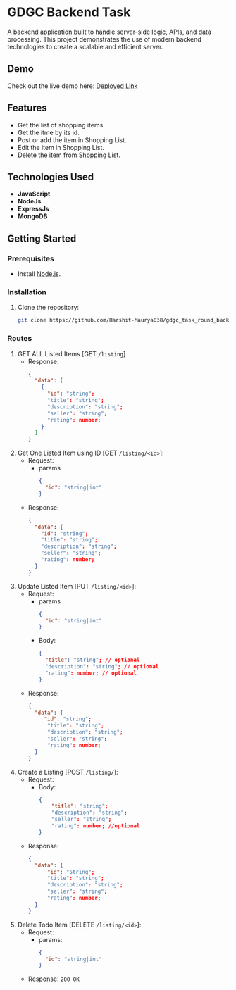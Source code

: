 # GDGC Backend Task

A backend application built to handle server-side logic, APIs, and data processing. This project demonstrates the use of modern backend technologies to create a scalable and efficient server.

## Demo

Check out the live demo here: [Deployed Link](https://gdgc-task-round-backend.vercel.app/listing)

## Features

- Get the list of shopping items.
- Get the itme by its id.
- Post or add the item in Shopping List.
- Edit the item in Shopping List.
- Delete the item from Shopping List.

## Technologies Used

- **JavaScript**
- **NodeJs**
- **ExpressJs**
- **MongoDB**

## Getting Started

### Prerequisites
- Install [Node.js](https://nodejs.org/).

### Installation
1. Clone the repository:
   ```bash
   git clone https://github.com/Harshit-Maurya838/gdgc_task_round_backend.git

### Routes
1. GET ALL Listed Items [GET `/listing`]
    - Response:
      ```json
      {
        "data": [
          {
            "id": "string";
            "title": "string";
            "description": "string";
            "seller": "string"; 
            "rating": number;
          }
        ]
      }
2. Get One Listed Item using ID [GET `/listing/<id>`]:
      - Request:
        - params
          ```json
          {
            "id": "string|int"
          }
      - Response:
        ```json
        {
          "data": {
            "id": "string";
            "title": "string";
            "description": "string";
            "seller": "string"; 
            "rating": number;
          }
        }
3. Update Listed Item [PUT `/listing/<id>`]:
    - Request:
       - params
          ```json
          {
            "id": "string|int"
          }
      - Body:
        ```json
        {
          "title": "string"; // optional
          "description": "string"; // optional
          "rating": number; // optional
        }
    - Response:
      ```json
      {
        "data": {
           "id": "string";
            "title": "string";
            "description": "string";
            "seller": "string"; 
            "rating": number;
        }
      }
3. Create a Listing [POST `/listing/`]:
    - Request:
      - Body:
        ```json
        {
            "title": "string"; 
            "description": "string";
            "seller": "string"; 
            "rating": number; //optional
        }
    - Response:
      ```json
      {
        "data": {
            "id": "string";
            "title": "string";
            "description": "string";
            "seller": "string"; 
            "rating": number;
        }
      }
5. Delete Todo Item [DELETE `/listing/<id>`]:
    - Request:
      - params:
        ```json
        {
          "id": "string|int"
        }
    - Response: `200 OK`
